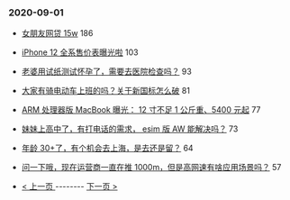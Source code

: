 ### 2020-09-01 
- [女朋友网贷 15w](https://www.v2ex.com/t/703226) 186
- [iPhone 12 全系售价表曝光啦](https://www.v2ex.com/t/702989) 103
- [老婆用试纸测试怀孕了，需要去医院检查吗？](https://www.v2ex.com/t/703000) 93
- [大家有骑电动车上班的吗？关于新国标怎么破](https://www.v2ex.com/t/703046) 81
- [ARM 处理器版 MacBook 曝光： 12 寸不足 1 公斤重、5400 元起](https://www.v2ex.com/t/702985) 77
- [妹妹上高中了，有打电话的需求， esim 版 AW 能解决吗？](https://www.v2ex.com/t/702966) 73
- [年龄 30+了，有个机会去上海，是去还是留？](https://www.v2ex.com/t/703048) 64
- [问一下哦，现在运营商一直在推 1000m，但是高网速有啥应用场景吗？](https://www.v2ex.com/t/703029) 57 

- [ < 上一页 ](https://github.com/able8/v2ex-hot-record/blob/master/2020-08-31.md) -------- [ 下一页 > ](https://github.com/able8/v2ex-hot-record/blob/master/2020-09-02.md)